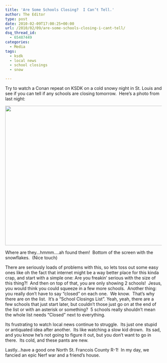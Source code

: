 ```yaml
---
title: 'Are Some Schools Closing?  I Can’t Tell.'
author: The Editor
type: post
date: 2010-02-09T17:00:25+00:00
url: /2010/02/09/are-some-schools-closing-i-cant-tell/
dsq_thread_id:
  - 65487449
categories:
  - Media
tags:
  - ksdk
  - local news
  - school closings
  - snow

---
```

Try to watch a Conan repeat on KSDK on a cold snowy night in St. Louis and see if you can tell if any schools are closing tomorrow.  Here&#8217;s a photo from last night:

[<img class="aligncenter size-full wp-image-3183" title="ksdk_school_closings" src="http://punchingkitty.com/wp-content/uploads/2010/02/ksdk_school_closings.jpg" alt="" width="600" height="450" srcset="http://media.punchingkitty.com/wordpress/2010/02/ksdk_school_closings.jpg 600w, http://media.punchingkitty.com/wordpress/2010/02/ksdk_school_closings-300x225.jpg 300w" sizes="(max-width: 600px) 100vw, 600px" />][1]

Where are they&#8230;hmmm&#8230;.ah found them!  Bottom of the screen with the snowflakes.  (Nice touch)

There are seriously loads of problems with this, so lets toss out some easy ones like oh the fact that internet might be a way better place for this kinda crap, and start with a simple one: Are you freakin&#8217; serious with the size of this thing?!  And then on top of that, you are only showing 2 schools!  Jesus, you would think you could squeeze in a few more schools.  Another thing: you really don&#8217;t have to say &#8220;closed&#8221; on each one.  We know.  That&#8217;s why there are on the list.  It&#8217;s a &#8220;School Closings List&#8221;. Yeah, yeah, there are a few schools that just start later, but couldn&#8217;t those just go on at the end of the list or with an asterisk or something?  5 schools really shouldn&#8217;t mean the whole list needs &#8220;Closed&#8221; next to everything.

Its frustrating to watch local news continue to struggle.  Its just one stupid or antiquated idea after another.  Its like watching a slow kid drown.  Its sad, and you know he&#8217;s not going to figure it out, but you don&#8217;t want to go in there.  Its cold, and these pants are new.

Lastly&#8230;have a good one North St. Francois County R-1!  In my day, we fancied an epic Nerf war and a friend&#8217;s house.

 [1]: http://punchingkitty.com/wp-content/uploads/2010/02/ksdk_school_closings.jpg